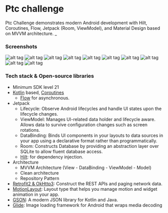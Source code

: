 # Ptc challenge
Ptc Challenge demonstrates modern Android development with Hilt, Coroutines, Flow, Jetpack (Room, ViewModel), and Material Design based on MVVM architecture.
_
### Screenshots
![alt tag](2.png)
![alt tag](3.png)
![alt tag](6.png)
![alt tag](7.png)
![alt tag](4.png)
![alt tag](5.png)
![alt tag](9.png)
![alt tag](10.png)
![alt tag](8.png)
![alt tag](1.png)



### Tech stack & Open-source libraries
- Minimum SDK level 21
- [Kotlin](https://kotlinlang.org/)
  based, [Coroutines](https://github.com/Kotlin/kotlinx.coroutines)
    + [Flow](https://kotlin.github.io/kotlinx.coroutines/kotlinx-coroutines-core/kotlinx.coroutines.flow/)
      for asynchronous.
- Jetpack
    - Lifecycle: Observe Android lifecycles and handle UI states upon the lifecycle changes.
    - ViewModel: Manages UI-related data holder and lifecycle aware. Allows data to survive
      configuration changes such as screen rotations.
    - DataBinding: Binds UI components in your layouts to data sources in your app using a declarative
      format rather than programmatically.
    - Room: Constructs Database by providing an abstraction layer over SQLite to allow fluent database
      access.
    - [Hilt](https://dagger.dev/hilt/): for dependency injection.
- Architecture
    - MVVM Architecture (View - DataBinding - ViewModel - Model)
    - Clean architecture
    - Repository Pattern
- [Retrofit2 & OkHttp3](https://github.com/square/retrofit): Construct the REST APIs and paging
  network data.
- [MotionLayout](https://developer.android.com/develop/ui/views/animations/motionlayout):  Layout type that helps you manage motion and widget animation in your app.
- [GSON](https://github.com/google/gson): A modern JSON library for Kotlin and Java.
- [Glide](https://github.com/bumptech/glide): Image loading framework for Android that wraps media decoding
